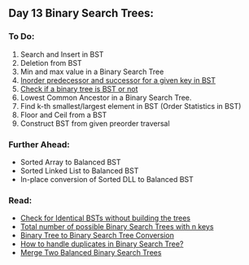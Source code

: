 ## Day 13 Binary Search Trees: 


### To Do:

1. Search and Insert in BST
2. Deletion from BST
3. Min and max value in a Binary Search Tree
4. [Inorder predecessor and successor for a given key in BST](http://www.geeksforgeeks.org/inorder-predecessor-successor-given-key-bst/)
5. [Check if a binary tree is BST or not](http://www.geeksforgeeks.org/a-program-to-check-if-a-binary-tree-is-bst-or-not/)
6. Lowest Common Ancestor in a Binary Search Tree.
7. Find k-th smallest/largest element in BST (Order Statistics in BST)
8. Floor and Ceil from a BST
9. Construct BST from given preorder traversal


### Further Ahead:
* Sorted Array to Balanced BST
* Sorted Linked List to Balanced BST
* In-place conversion of Sorted DLL to Balanced BST


### Read:
* [Check for Identical BSTs without building the trees](http://www.geeksforgeeks.org/check-for-identical-bsts-without-building-the-trees/)
* [Total number of possible Binary Search Trees with n keys](https://en.wikipedia.org/wiki/Catalan_number)
* [Binary Tree to Binary Search Tree Conversion](http://www.geeksforgeeks.org/binary-tree-to-binary-search-tree-conversion/)
* [How to handle duplicates in Binary Search Tree?](http://www.geeksforgeeks.org/how-to-handle-duplicates-in-binary-search-tree/)
* [Merge Two Balanced Binary Search Trees](http://www.geeksforgeeks.org/merge-two-balanced-binary-search-trees/)


